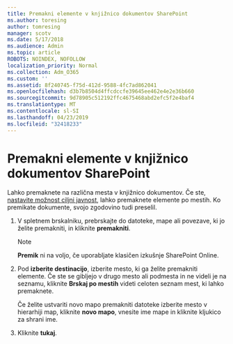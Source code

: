 ```yaml
---
title: Premakni elemente v knjižnico dokumentov SharePoint
ms.author: toresing
author: tomresing
manager: scotv
ms.date: 5/17/2018
ms.audience: Admin
ms.topic: article
ROBOTS: NOINDEX, NOFOLLOW
localization_priority: Normal
ms.collection: Adm_O365
ms.custom: ''
ms.assetid: 8f240745-f75d-412d-9588-4fc7ad862041
ms.openlocfilehash: d3b7b8504d4ffcdccfe39645ee462e4e2e36b660
ms.sourcegitcommit: 9d78905c512192ffc4675468abd2efc5f2e4baf4
ms.translationtype: MT
ms.contentlocale: sl-SI
ms.lasthandoff: 04/23/2019
ms.locfileid: "32418233"
---
```

# <a name="move-items-in-a-sharepoint-document-library"></a>Premakni elemente v knjižnico dokumentov SharePoint

Lahko premaknete na različna mesta v knjižnico dokumentov. Če ste, [nastavite možnost ciljni javnost](https://go.microsoft.com/fwlink/?linkid=622980), lahko premaknete elemente po mestih. Ko premikate dokumente, svojo zgodovino tudi preselil.
  
1. V spletnem brskalniku, prebrskajte do datoteke, mape ali povezave, ki jo želite premakniti, in kliknite **premakniti**.
    
    > [!NOTE]
    > **Premik** ni na voljo, če uporabljate klasičen izkušnje SharePoint Online. 
  
2. Pod **izberite destinacijo**, izberite mesto, ki ga želite premakniti elemente. Če ste se gibljejo v drugo mesto ali podmesta in ne videli je na seznamu, kliknite **Brskaj po mestih** videti celoten seznam mest, ki lahko premaknete. 
    
    Če želite ustvariti novo mapo premakniti datoteke izberite mesto v hierarhiji map, kliknite **novo mapo**, vnesite ime mape in kliknite kljukico za shrani ime.
    
3. Kliknite **tukaj**.
    

